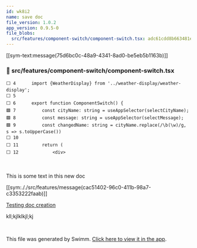 ```yaml
---
id: wk8i2
name: save doc
file_version: 1.0.2
app_version: 0.9.5-0
file_blobs:
  src/features/component-switch/component-switch.tsx: adc61cdd8b663481e3b1f5562742cf60b13b0d12
---
```


[[sym-text:message(75d6bc0c-48a9-4341-8ad0-be5eb5b1163b)]]
<!-- NOTE-swimm-snippet: the lines below link your snippet to Swimm -->
### 📄 src/features/component-switch/component-switch.tsx
```tsx
⬜ 4      import {WeatherDisplay} from '../weather-display/weather-display';
⬜ 5      
⬜ 6      export function ComponentSwitch() {
🟩 7          const cityName: string = useAppSelector(selectCityName);
🟩 8          const message: string = useAppSelector(selectMessage);
🟩 9          const changedName: string = cityName.replace(/\b(\w)/g, s => s.toUpperCase())
⬜ 10     
⬜ 11         return (
⬜ 12             <div>
```

<br/>

This is some text in this new doc

[[sym:././src/features/message(cac51402-96c0-411b-98a7-c3353222faab)]]

[Testing doc creation](testing-doc-creation.LTxBk.sw.md)

kll;kjlklkjl;kj




<br/>

This file was generated by Swimm. [Click here to view it in the app](http://localhost:5000/repos/Z2l0aHViJTNBJTNBc3Rva2Utd2VhdGhlciUzQSUzQUFkZGllQ29oZW4=/docs/wk8i2).